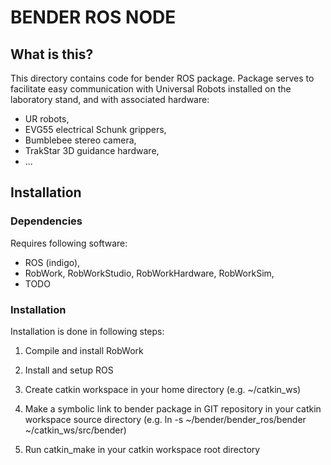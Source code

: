BENDER ROS NODE
===============

What is this?
-------------
This directory contains code for bender ROS package. Package serves to
facilitate easy communication with Universal Robots installed on the
laboratory stand, and with associated hardware:

* UR robots,
* EVG55 electrical Schunk grippers,
* Bumblebee stereo camera,
* TrakStar 3D guidance hardware,
* ...

Installation
------------
### Dependencies
Requires following software:

* ROS (indigo),
* RobWork, RobWorkStudio, RobWorkHardware, RobWorkSim,
* TODO

### Installation
Installation is done in following steps:

1. Compile and install RobWork

2. Install and setup ROS

3. Create catkin workspace in your home directory (e.g. ~/catkin_ws)

4. Make a symbolic link to bender package in GIT repository in your
catkin workspace source directory (e.g. ln -s ~/bender/bender_ros/bender ~/catkin_ws/src/bender)

5. Run catkin_make in your catkin workspace root directory
